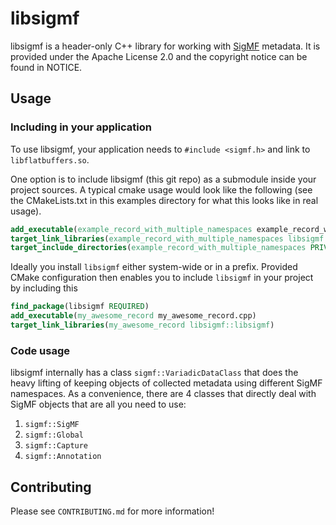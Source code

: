 
# libsigmf

libsigmf is a header-only C++ library for working with [SigMF](https://github.com/gnuradio/sigmf) metadata. It is
provided under the Apache License 2.0 and the copyright notice can be found in NOTICE.

## Usage

### Including in your application

To use libsigmf, your application needs to `#include <sigmf.h>` and link to `libflatbuffers.so`.

One option is to include libsigmf (this git repo) as a submodule inside your project sources. A typical cmake
usage would look like the following (see the CMakeLists.txt in this examples directory for what this looks like
in real usage).

```cmake
add_executable(example_record_with_multiple_namespaces example_record_with_multiple_namespaces.cpp)
target_link_libraries(example_record_with_multiple_namespaces libsigmf::libsigmf)
target_include_directories(example_record_with_multiple_namespaces PRIVATE ${CMAKE_BINARY_DIR}/include)
```

Ideally you install `libsigmf` either system-wide or in a prefix. Provided CMake configuration
then enables you to include `libsigmf` in your project by including this

```cmake
find_package(libsigmf REQUIRED)
add_executable(my_awesome_record my_awesome_record.cpp)
target_link_libraries(my_awesome_record libsigmf::libsigmf)
```

### Code usage

libsigmf internally has a class `sigmf::VariadicDataClass` that does the heavy lifting of keeping objects of collected
metadata using different SigMF namespaces. As a convenience, there are 4 classes that directly deal with SigMF
objects that are all you need to use:

1) `sigmf::SigMF`
2) `sigmf::Global`
3) `sigmf::Capture`
4) `sigmf::Annotation`

## Contributing

Please see `CONTRIBUTING.md` for more information!
